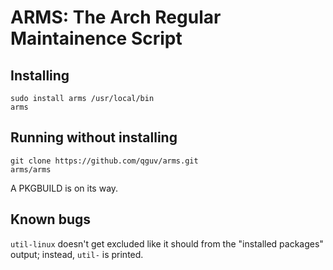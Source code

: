 # ARMS: The Arch Regular Maintainence Script

## Installing

    sudo install arms /usr/local/bin
    arms

## Running without installing

    git clone https://github.com/qguv/arms.git
    arms/arms

A PKGBUILD is on its way.

## Known bugs

`util-linux` doesn't get excluded like it should from the "installed packages" output; instead, `util-` is printed.
